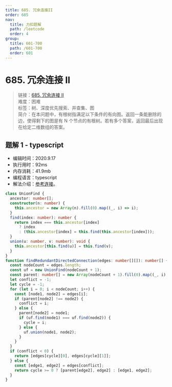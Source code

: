 ```yaml
---
title: 685. 冗余连接II
order: 685
nav:
  title: 力扣题解
  path: /leetcode
  order: 4
group:
  title: 601-700
  path: /601-700
  order: 601
---
```


# 685. 冗余连接 II

> 链接：[685. 冗余连接 II](https://leetcode-cn.com/problems/redundant-connection-ii/)  
> 难度：困难  
> 标签：树、深度优先搜索、并查集、图  
> 简介：在本问题中，有根树指满足以下条件的有向图。返回一条能删除的边，使得剩下的图是有 N 个节点的有根树。若有多个答案，返回最后出现在给定二维数组的答案。

## 题解 1 - typescript

- 编辑时间：2020.9.17
- 执行用时：92ms
- 内存消耗：41.9mb
- 编程语言：typescript
- 解法介绍：[参考连接](https://leetcode-cn.com/problems/redundant-connection-ii/solution/rong-yu-lian-jie-ii-by-leetcode-solution/)。

```typescript
class UnionFind {
  ancestor: number[];
  constructor(n: number) {
    this.ancestor = new Array(n).fill(0).map((_, i) => i);
  }
  find(index: number): number {
    return index === this.ancestor[index]
      ? index
      : (this.ancestor[index] = this.find(this.ancestor[index]));
  }
  union(u: number, v: number): void {
    this.ancestor[this.find(u)] = this.find(v);
  }
}
function findRedundantDirectedConnection(edges: number[][]): number[] {
  const nodeCount = edges.length;
  const uf = new UnionFind(nodeCount + 1);
  const parent: number[] = new Array(nodeCount + 1).fill(0).map((_, i) => i);
  let conflict = -1;
  let cycle = -1;
  for (let i = 0; i < nodeCount; i++) {
    const [node1, node2] = edges[i];
    if (parent[node2] !== node2) {
      conflict = i;
    } else {
      parent[node2] = node1;
      if (uf.find(node1) === uf.find(node2)) {
        cycle = i;
      } else {
        uf.union(node1, node2);
      }
    }
  }
  if (conflict < 0) {
    return [edges[cycle][0], edges[cycle][1]];
  } else {
    const [edge1, edge2] = edges[conflict];
    return cycle >= 0 ? [parent[edge2], edge2] : [edge1, edge2];
  }
}
```
